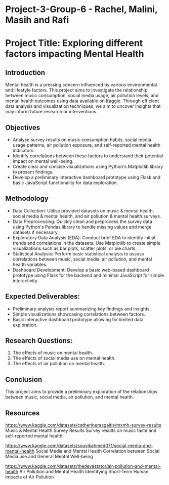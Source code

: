 # Project-3-Group-6 - Rachel, Malini, Masih and Rafi

# Project Title: Exploring different factors impacting Mental Health

## Introduction
Mental health is a pressing concern influenced by various environmental and lifestyle factors. This project aims to investigate the relationship between music consumption, social media usage, air pollution levels, and mental health outcomes using data available on Kaggle. Through efficient data analysis and visualization techniques, we aim to uncover insights that may inform future research or interventions.

## Objectives
- Analyse survey results on music consumption habits, social media usage patterns, air pollution exposure, and self-reported mental health indicators.
- Identify correlations between these factors to understand their potential impact on mental well-being.
- Create clear and concise visualizations using Python's Matplotlib library to present findings.
- Develop a preliminary interactive dashboard prototype using Flask and basic JavaScript functionality for data exploration.

## Methodology
- Data Collection: Utilise provided datasets on music & mental health, social media & mental health, and air pollution & mental health surveys.
- Data Preprocessing: Quickly clean and preprocess the survey data using Python's Pandas library to handle missing values and merge datasets if necessary.
- Exploratory Data Analysis (EDA): Conduct brief EDA to identify initial trends and correlations in the datasets. Use Matplotlib to create simple visualizations such as bar plots, scatter plots, or pie charts.
- Statistical Analysis: Perform basic statistical analysis to assess correlations between music, social media, air pollution, and mental health variables.
- Dashboard Development: Develop a basic web-based dashboard prototype using Flask for the backend and minimal JavaScript for simple interactivity.

## Expected Deliverables:
- Preliminary analysis report summarizing key findings and insights.
- Simple visualizations showcasing correlations between factors.
- Basic interactive dashboard prototype allowing for limited data exploration.

## Research Questions:
1. The effects of music on mental health.
2. The effects of social media use on mental health.
3. The effects of air pollution on mental health.

## Conclusion
This project aims to provide a preliminary exploration of the relationships between music, social media, air pollution, and mental health.  

## Resources
https://www.kaggle.com/datasets/catherinerasgaitis/mxmh-survey-results
Music & Mental Health Survey Results
Survey results on music taste and self-reported mental health

https://www.kaggle.com/datasets/souvikahmed071/social-media-and-mental-health
Social Media and Mental Health
Correlation between Social Media use and General Mental Well-being

https://www.kaggle.com/datasets/thedevastator/air-pollution-and-mental-health
Air Pollution and Mental Health
Identifying Short-Term Human Impacts of Air Pollution

